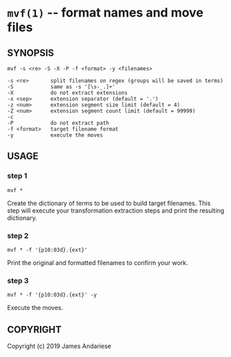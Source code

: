 `mvf(1)` -- format names and move files
===

## SYNOPSIS

    mvf -s <re> -S -X -P -f <format> -y <filenames>

    -s <re>       split filenames on regex (groups will be saved in terms)
    -S            same as -s '[\s-_.]+'
    -X            do not extract extensions
    -x <sep>      extension separator (default = '.')
    -z <num>      extension segment size limit (default = 4)
    -Z <num>      extension segment count limit (default = 99999)
    -c
    -P            do not extract path
    -f <format>   target filename format
    -y            execute the moves

## USAGE

### step 1
```
mvf *
```

Create the dictionary of terms to be used to build target filenames.
This step will execute your transformation extraction steps and print
the resulting dictionary.

### step 2
```
mvf * -f '{p10:03d}.{ext}'
```

Print the original and formatted filenames to confirm your work.

### step 3
```
mvf * -f '{p10:03d}.{ext}' -y
```

Execute the moves.

## COPYRIGHT

Copyright (c) 2019 James Andariese
